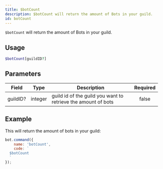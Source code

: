 ```yaml
---
title: $botCount
description: $botCount will return the amount of Bots in your guild.
id: botCount
---
```


`$botCount` will return the amount of Bots in your guild.

## Usage

```php
$botCount[guildID?]
```

## Parameters

| Field    | Type    | Description                                                   | Required |
|----------|---------|---------------------------------------------------------------|:--------:|
| guildID? | integer | guild id of the guild you want to retrieve the amount of bots |  false   |

## Example

This will return the amount of bots in your guild:

```javascript
bot.command({
    name: 'botCount',
    code: `
  $botCount
  `
});
```